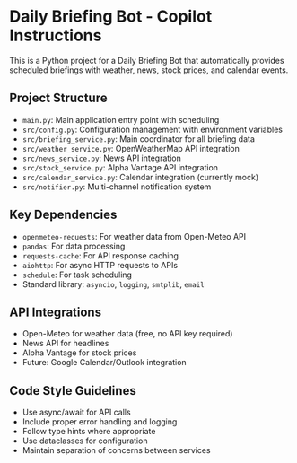 <!-- Use this file to provide workspace-specific custom instructions to Copilot. For more details, visit https://code.visualstudio.com/docs/copilot/copilot-customization#_use-a-githubcopilotinstructionsmd-file -->

# Daily Briefing Bot - Copilot Instructions

This is a Python project for a Daily Briefing Bot that automatically provides scheduled briefings with weather, news, stock prices, and calendar events.

## Project Structure
- `main.py`: Main application entry point with scheduling
- `src/config.py`: Configuration management with environment variables
- `src/briefing_service.py`: Main coordinator for all briefing data
- `src/weather_service.py`: OpenWeatherMap API integration
- `src/news_service.py`: News API integration
- `src/stock_service.py`: Alpha Vantage API integration
- `src/calendar_service.py`: Calendar integration (currently mock)
- `src/notifier.py`: Multi-channel notification system

## Key Dependencies
- `openmeteo-requests`: For weather data from Open-Meteo API
- `pandas`: For data processing
- `requests-cache`: For API response caching
- `aiohttp`: For async HTTP requests to APIs
- `schedule`: For task scheduling
- Standard library: `asyncio`, `logging`, `smtplib`, `email`

## API Integrations
- Open-Meteo for weather data (free, no API key required)
- News API for headlines
- Alpha Vantage for stock prices
- Future: Google Calendar/Outlook integration

## Code Style Guidelines
- Use async/await for API calls
- Include proper error handling and logging
- Follow type hints where appropriate
- Use dataclasses for configuration
- Maintain separation of concerns between services

